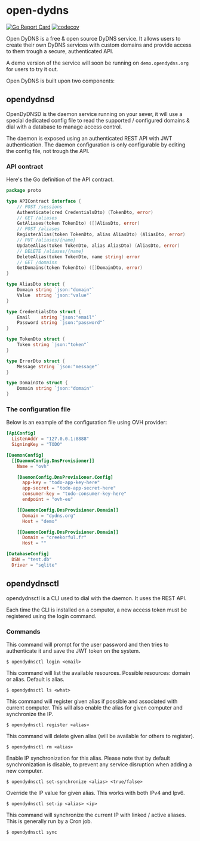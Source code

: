 # open-dydns

[![Go Report Card](https://goreportcard.com/badge/github.com/creekorful/open-dydns)](https://goreportcard.com/report/github.com/creekorful/open-dydns)
[![codecov](https://codecov.io/gh/creekorful/open-dydns/branch/master/graph/badge.svg)](https://codecov.io/gh/creekorful/open-dydns)

Open DyDNS is a free & open source DyDNS service.
It allows users to create their own DyDNS services with custom domains and provide access
to them trough a secure, authenticated API.

A demo version of the service will soon be running on `demo.opendydns.org` for users to try it out. 

Open DyDNS is built upon two components:

## opendydnsd

OpenDyDNSD is the daemon service running on your sever, it will use a special dedicated config file
to read the supported / configured domains & dial with a database to manage access control.

The daemon is exposed using an authenticated REST API with JWT authentication.
The daemon configuration is only configurable by editing the config file, not trough the API.

### API contract

Here's the Go definition of the API contract.

```go
package proto

type APIContract interface {
	// POST /sessions
	Authenticate(cred CredentialsDto) (TokenDto, error)
	// GET /aliases
	GetAliases(token TokenDto) ([]AliasDto, error)
	// POST /aliases
	RegisterAlias(token TokenDto, alias AliasDto) (AliasDto, error)
	// PUT /aliases/{name}
	UpdateAlias(token TokenDto, alias AliasDto) (AliasDto, error)
	// DELETE /aliases/{name}
	DeleteAlias(token TokenDto, name string) error
	// GET /domains
	GetDomains(token TokenDto) ([]DomainDto, error)
}

type AliasDto struct {
	Domain string `json:"domain"`
	Value  string `json:"value"`
}

type CredentialsDto struct {
	Email    string `json:"email"`
	Password string `json:"password"`
}

type TokenDto struct {
	Token string `json:"token"`
}

type ErrorDto struct {
	Message string `json:"message"`
}

type DomainDto struct {
	Domain string `json:"domain"`
}
```

### The configuration file

Below is an example of the configuration file using OVH provider:

```toml
[ApiConfig]
  ListenAddr = "127.0.0.1:8888"
  SigningKey = "TODO"

[DaemonConfig]
  [[DaemonConfig.DnsProvisioner]]
    Name = "ovh"

    [DaemonConfig.DnsProvisioner.Config]
      app-key = "todo-app-key-here"
      app-secret = "todo-app-secret-here"
      consumer-key = "todo-consumer-key-here"
      endpoint = "ovh-eu"

    [[DaemonConfig.DnsProvisioner.Domain]]
      Domain = "dydns.org"
      Host = "demo"

    [[DaemonConfig.DnsProvisioner.Domain]]
      Domain = "creekorful.fr"
      Host = ""

[DatabaseConfig]
  DSN = "test.db"
  Driver = "sqlite"
```

## opendydnsctl

opendydnsctl is a CLI used to dial with the daemon. It uses the REST API.

Each time the CLI is installed on a computer, a new access token must be registered using the login command.

### Commands

This command will prompt for the user password and then tries to authenticate it and save the JWT token
on the system.

```
$ opendydnsctl login <email>
```

This command will list the available resources.
Possible resources: domain or alias. Default is alias.

```
$ opendydnsctl ls <what>
```

This command will register given alias if possible and associated with current computer.
This will also enable the alias for given computer and synchronize the IP.

```
$ opendydnsctl register <alias>
```

This command will delete given alias (will be available for others to register).

```
$ opendydnsctl rm <alias>
```

Enable IP synchronization for this alias.
Please note that by default synchronization is disable, to prevent any service disruption when adding a new computer.

```
$ opendydnsctl set-synchronize <alias> <true/false>
```

Override the IP value for given alias. This works with both IPv4 and Ipv6.

```
$ opendydnsctl set-ip <alias> <ip>
```

This command will synchronize the current IP with linked / active aliases.
This is generally run by a Cron job.

```
$ opendydnsctl sync
```